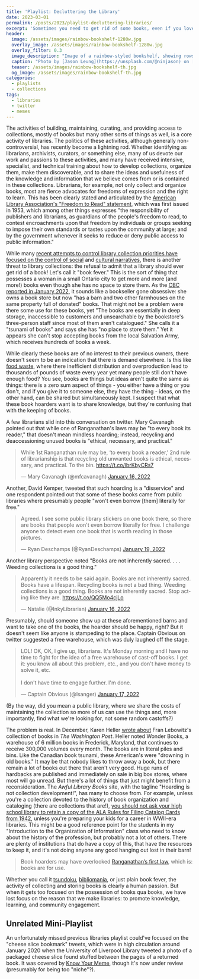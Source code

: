 ```yaml
---
title: 'Playlist: Decluttering the Library'
date: 2023-03-01
permalink: /posts/2023/playlist-decluttering-libraries/
excerpt: 'Sometimes you need to get rid of some books, even if you love them.'
header:
  image: /assets/images/rainbow-bookshelf-1280w.jpg
  overlay_image: /assets/images/rainbow-bookshelf-1280w.jpg
  overlay_filter: 0.3
  image_description: "Image of a rainbow-styled bookshelf, showing rows of book spines with red, yellow, and orange colors."
  caption: "Photo by [Jason Leung](https://unsplash.com/@ninjason) on [Unsplash](https://unsplash.com/s/photos/library)"
  teaser: /assets/images/rainbow-bookshelf-th.jpg
  og_image: /assets/images/rainbow-bookshelf-th.jpg
categories: 
  - playlists
  - collections
tags:
  - libraries
  - twitter
  - memes
---
```


The activities of building, maintaining, curating, and providing access to collections, mostly of books but many other sorts of things as well,  is a core activity of libraries. The politics of these activities, although generally non-controversial, has recently become a lightning rod. Whether identifying as librarians, archivists, curators, or something else, many of us devote our work and passions to these activities, and many have received intensive, specialist, and technical training about how to develop collections, organize them, make them discoverable, and to share the ideas and usefulness of the knowledge and information that we believe comes from or is contained in these collections. Librarians, for example, not only collect and organize books, most are fierce advocates for freedoms of expression and the right to learn. This has been clearly stated and articulated by the [American Library Association's "Freedom to Read" statement](https://www.ala.org/advocacy/intfreedom/freedomreadstatement), which was first issued in 1953, which among other things expresses "the responsibility of publishers and librarians, as guardians of the people's freedom to read, to contest encroachments upon that freedom by individuals or groups seeking to impose their own standards or tastes upon the community at large; and by the government whenever it seeks to reduce or deny public access to public information." 

While many [recent attempts to control library collection priorities have focused on the control of social](https://www.bridgemi.com/talent-education/hillsdale-consider-banning-harry-potter-library-wars-hit-michigan) and [cultural narratives](https://www.bridgemi.com/michigan-government/upset-over-lgbtq-books-michigan-town-defunds-its-library-tax-vote), there is another threat to library collections: the refusal to admit that a library should ever get rid of a book! Let's call it "book fever." This is the sort of thing that possesses a woman in a small Ontario city to get more and more (and more!) books even though she has no space to store them. As the [CBC reported in January 2022](https://www.cbc.ca/news/canada/ottawa/cornwall-200-000-books-barn-red-cart-books-1.6314275), it sounds like a bookseller gone obsessive: she owns a book store but now "has a barn and two other farmhouses on the same property full of donated" books. That might not be a problem were there some use for these books, yet "The books are essentially in deep storage, inaccessible to customers and unsearchable by the bookstore's three-person staff since most of them aren't catalogued." She calls it a "tsunami of books" and says she has "no place to store them." Yet it appears she can't stop accepting books from the local Salvation Army, which receives hundreds of books a week. 

While clearly these books are of no interest to their previous owners, there doesn't seem to be an indication that there is demand elsewhere. Is this like [food waste](https://www.usda.gov/foodwaste/faqs), where there inefficient distribution and overproduction lead to thousands of pounds of waste every year yet many people still don't have enough food? You see, books are things but ideas aren't quite the same as things: there is a zero sum aspect of things - you either have a thing or you don't, and if you give it to someone else, they have the thing - ideas, on the other hand, can be shared but simultaneously kept. I suspect that what these book hoarders want is to share knowledge, but they're confusing that with the keeping of books. 

A few librarians slid into this conversation on twitter. Mary Cavanagh pointed out that while one of Ranganathan's laws may be "to every book its reader," that doesn't mean mindless hoarding; instead, recycling and deaccessioning unused books is "ethical, necessary, and practical."

<blockquote class="twitter-tweet"><p lang="en" dir="ltr">While 1st Ranganathan rule may be, ‘to every book a reader,’ 2nd rule of librarianship is that recycling old unwanted books is ethical, necessary, and practical. To the bin. <a href="https://t.co/lbrKbyCRs7">https://t.co/lbrKbyCRs7</a></p>&mdash; Mary Cavanagh (@mfcavanagh) <a href="https://twitter.com/mfcavanagh/status/1482735807161147397?ref_src=twsrc%5Etfw">January 16, 2022</a></blockquote> <script async src="https://platform.twitter.com/widgets.js" charset="utf-8"></script> 

Another, David Kemper, tweeted that such hoarding is a "disservice" and one respondent pointed out that some of these books came from public libraries where presumably people "won't even borrow [them] literally for free."

<blockquote class="twitter-tweet"><p lang="en" dir="ltr">Agreed. I see some public library stickers on one book there, so there are books that people won&#39;t even borrow literally for free. I challenge anyone to detect even one book that is worth reading in those pictures.</p>&mdash; Ryan Deschamps (@RyanDeschamps) <a href="https://twitter.com/RyanDeschamps/status/1483795700387389442?ref_src=twsrc%5Etfw">January 19, 2022</a></blockquote> <script async src="https://platform.twitter.com/widgets.js" charset="utf-8"></script> 

Another library perspective noted "Books are not inherently sacred. . . . Weeding collections is a good thing."

<blockquote class="twitter-tweet"><p lang="en" dir="ltr">Apparently it needs to be said again. Books are not inherently sacred. Books have a lifespan. Recycling books is not a bad thing. Weeding collections is a good thing. Books are not inherently sacred. Stop acting like they are. <a href="https://t.co/QQ5Mo4cjLo">https://t.co/QQ5Mo4cjLo</a></p>&mdash; Natalie (@InkyLibrarian) <a href="https://twitter.com/InkyLibrarian/status/1482774672886411265?ref_src=twsrc%5Etfw">January 16, 2022</a></blockquote> <script async src="https://platform.twitter.com/widgets.js" charset="utf-8"></script> 

Presumably, should someone show up at these aforementioned barns and want to take one of the books, the hoarder should be happy, right? But it doesn't seem like anyone is stampeding to the place. Captain Obvious on twitter suggested a free warehouse, which was duly laughed off the stage.

<blockquote class="twitter-tweet"><p lang="en" dir="ltr">LOL! OK, OK, I give up, librarians. It&#39;s Monday morning and I have no time to fight for the idea of a free warehouse of cast-off books. I get it: you know all about this problem, etc., and you don&#39;t have money to solve it, etc.<br><br>I don&#39;t have time to engage further. I&#39;m done.</p>&mdash; Captain Obvious (@lsanger) <a href="https://twitter.com/lsanger/status/1483094786647248899?ref_src=twsrc%5Etfw">January 17, 2022</a></blockquote> <script async src="https://platform.twitter.com/widgets.js" charset="utf-8"></script> 

(By the way, did you mean a public library, where we share the costs of maintaining the collection so more of us can use the things and, more importantly, find what we're looking for, not some random castoffs?) 

The problem is real. In December, Karen Heller [wrote about](https://www.washingtonpost.com/lifestyle/2022/12/19/used-books-stores-donation-fran-lebowitz/) Fran Lebowitz's collection of books in _The Washington Post_. Heller noted Wonder Books, a warehouse of 6 million books in Frederick, Maryland, that continues to receive 300,000 volumes every month. The books are in literal piles and bins. Like the Canadian book tsunami, these American's were "drowning in old books." It may be that nobody likes to throw away a book, but there remain a lot of books out there that aren't very good. Huge runs of hardbacks are published and immediately on sale in big box stores, where most will go unread. But there's a lot of things that just might benefit from a reconsideration. The _Awful Library Books_ site, with the tagline "Hoarding is not collection development!", has many to choose from. For example, unless you're a collection devoted to the history of book organization and cataloging (there are collections that are!), [you should not ask your high school library to retain a copy of the ALA Rules for Filing Catalog Cards from 1942](https://awfullibrarybooks.net/file-those-cards-properly), unless you're preparing your kids for a career in WWII-era libraries. This might be a good reference point for the students in my "Introduction to the Organization of Information" class who need to know about the history of the profession, but probably not a lot of others. There are plenty of institutions that do have a copy of this, that have the resources to keep it, and it's not doing anyone any good hanging out lost in their barn!   

> Book hoarders may have overlooked [Ranganathan’s first law](https://en.wikipedia.org/wiki/Five_laws_of_library_science), which is: books are for use.

Whether you call it [tsundoku](https://www.bbc.com/news/world-44981013), [bibliomania](https://twitter.com/OxLanguages/status/379974768487059456), or just plain book fever, the activity of collecting and storing books is clearly a human passion. But when it gets too focused on the possession of books qua books, we have lost focus on the reason that we make libraries: to promote knowledge, learning, and community engagement.

## Unrelated Mini-Playlist

An unfortunately missed previous libraries playlist could've focused on the "cheese slice bookmark" tweets, which were in high circulation around January 2020 when the University of Liverpool Library tweeted a photo of a packaged cheese slice found stuffed between the pages of a returned book. It was covered by [Know Your Meme](https://knowyourmeme.com/memes/cheese-slice-bookmark), though it's now under review (presumably for being too "niche"?).